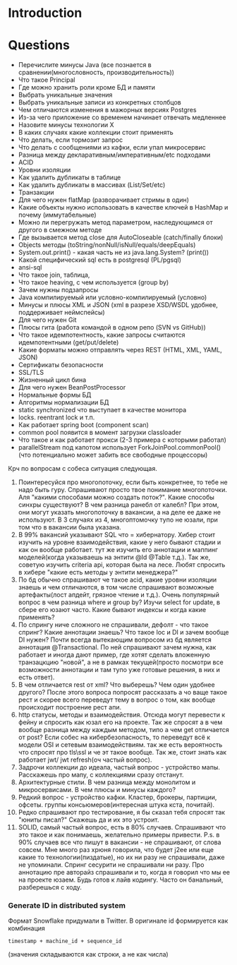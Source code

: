 # Introduction

# Questions
- Перечислите минусы Java (все познается в сравнении(многословность, производительность))
- Что такое Principal
- Где можно хранить роли кроме БД и памяти
- Выбрать уникальные значения
- Выбрать уникальные записи из конкретных столбцов
- Чем отличаются изменения в мажорных версиях Postgres
- Из-за чего приложение со временем начинает отвечать медленнее
- Назовите минусы технологии Х
- В каких случаях какие коллекции стоит применять
- Что делать, если тормозит запрос
- Что делать с сообщениями из кафки, если упал микросервис
- Разница между декларативным/императивным/etc подходами
- ACID
- Уровни изоляции
- Как удалить дубликаты в таблице
- Как удалить дубликаты в массивах (List/Set/etc)
- Транзакции
- Для чего нужен flatMap (разворачивает стримы в один)
- Какие объекты нужно использовать в качестве ключей в HashMap и почему (иммутабельные)
- Можно ли перегружать метод параметром, наследующимся от другого в смежном методе
- Где вызывается метод close для AutoCloseable (catch/finally блоки)
- Objects методы (toString/nonNull/isNull/equals/deepEquals)
- System.out.print() - какая часть не из java.lang.System? (print())
- Какой специфический sql есть в postgresql (PL/pgsql)
- ansi-sql
- Что такое join, таблица,
- Что такое heaving, с чем используется (group by)
- Зачем нужны подзапросы
- Java компилируемый или условно-компилируемый (условно)
- Минусы и плюсы XML и JSON (xml в разрезе XSD/WSDL удобнее, поддерживает неймспейсы)
- Для чего нужен Git
- Плюсы гита (работа командой в одном репо (SVN vs GitHub))
- Что такое идемпотентность, какие запросы считаются идемпотентными (get/put/delete)
- Какие форматы можно отправлять через REST (HTML, XML, YAML, JSON)
- Сертификаты безопасности
- SSL/TLS
- Жизненный цикл бина
- Для чего нужен BeanPostProcessor
- Нормальные формы БД
- Алгоритмы нормализации БД
- static synchronized что выступает в качестве монитора
- locks. reentrant lock и т.п.
- Как работает spring boot (component scan)
- common pool появится в момент загрузки classloader
- Что такое и как работает прокси (2-3 примера с которыми работал)
- parallelStream под капотом использует ForkJoinPool.commonPool() (что потенциально может забить все свободные процессоры)

Крч по вопросам с собеса ситуация следующая.
1) Поинтересуйся про многопоточку, если быть конкретнее, то тебе не надо быть гуру. Спрашивают просто твое понимание многопоточки. Аля "какими способами можно создать поток?". Какие способы синхры существуют? В чем разница ранебл от калебл? При этом, они могут указать многопоточку в вакансии, а на деле ее даже не используют. В 3 случаях из 4, многоптомочку тупо не юзали, при том что в вакансии была указана.
2) В 99% вакансий указывают SQL что = хибернатору. Хибер стоит изучить на  уровне взаимодействия, какие у него бывают стадии и как он вообще работает. тут же изучить его аннотации и маппинг моделей(когда указываешь на  энтити @Id @Table  т.д.). Так же, советую изучить criteria api, которая была на лесе. Любят спросить в хибере "какие есть методы у энтити менеджера?"
3) По бд обычно спрашивают че такое acid, какие уровни изоляции знаешь и чем отличаются, в том числе спрашивают возможные артефакты(лост апдейт, грязное чтение и т.д.). Очень популярный вопрос в чем разница where и group by? Изучи select for update, в сбере его юзают часто. Какие бывают индексы и когда какие применять?
4) По спрингу ниче сложного не спрашивали, дефолт - что такое спринг? Какие аннотации знаешь? Что такое Ioc и DI и зачем вообще DI нужен? Почти всегда вытекающим вопросом из бд является аннотация @Transactional. По ней спрашивают зачем нужна, как работает и иногда дают пример, где хотят сделать вложенную транзацкцию "новой", а не в рамках текущей(просто посмотри все возможности аннотации и там тупо уже готовые решения, в них и есть ответ).
5) В чем отличается rest от xml? Что выберешь? Чем один удобнее другого? После этого вопроса попросят рассказать а чо ваще такое рест и скорее всего переведут тему в вопрос о том, как вообще происходит построение рест апи.
6) http статусы, методы и взаимодействия. Отсюда могут перевести к фейну и спросить как юзал его на проекте. Так же спросят а в чем вообще разница между каждым методом, типо а чем get отличается от post? Если собес на кибербезопасность, то переведут всё к модели OSI и сетевым взаимодействиям. так же есть вероятность что спросят про tls\ssl и че эт такое вообще. Так же, стоит знать как работает jwt/ jwt refresh(оч частый вопрос).
7) Задрочи коллекции до идеала, частый вопрос - устройство мапы. Расскажешь про мапу, с коллекциями сразу отстанут.
8) Архитектурные стили. В чем разница между монолитом и микросервисами. В чем плюсы и минусы каждого?
9) Редкий вопрос - устройство кафки. Кластер, брокеры, партиции, офсеты. группы консьюмеров(интересная штука кста, почитай).
10) Редко спрашивают про тестирование, я бы сказал тебя спросят так "юниты писал?" Скажешь да и их это устроит.
11) SOLID, самый частый вопрос, есть в 80% случаев. Спрашивают что это такое и как понимаешь, желательно примеры привести.
    P.s. в 90% случаев все что пишут в вакансии - не спрашивают, от слова совсем. Мне много раз хрюня говорила, что будет j2ee или еще какие то технологии(пиздатые), но их ни разу не спрашивали, даже не упоминали.
    Спринг сесурити не спрашивали ни разу. Про аннотацию пре авторайз спрашивали и то, когда я говорил что мы ее на проекте юзаем.
    Будь готов к лайв кодингу. Часто он банальный, разберешься с ходу.

### Generate ID in distributed system
Формат Snowflake придумали в Twitter. В оригинале id формируется как комбинация
```
timestamp + machine_id + sequence_id
```
(значения складываются как строки, а не как числа)